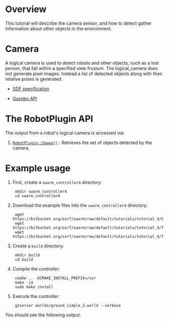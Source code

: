 # Overview

This tutorial will describe the camera sensor, and how to detect gather information about other objects in the environment.

# Camera

A logical camera is used to detect robots and other objects, such as a lost person, that fall within a specified view frustum. The logical_camera does not generate pixel images. Instead a list of detected objects along with their relative poses is generated.

* [SDF specification]()

* [Gazebo API]()

# The RobotPlugin API

The output from a robot's logical camera is accessed via:

1. [`RobotPlugin::Image()`](https://s3.amazonaws.com/osrf-distributions/swarm/api/0.1.0/classswarm_1_1RobotPlugin.html#a8d0e59606ce14a970350c4f771c43682) : Retrieves the set of objects detected by the camera.

# Example usage

1. First, create a `swarm_controller4` directory:

        mkdir swarm_controller4
        cd swarm_controller4

1. Download the example files into the `swarm_controller4` directory:

        wget https://bitbucket.org/osrf/swarm/raw/default/tutorials/tutorial_4/CMakeLists.txt
        wget https://bitbucket.org/osrf/swarm/raw/default/tutorials/tutorial_4/TeamControllerPlugin.hh
        wget https://bitbucket.org/osrf/swarm/raw/default/tutorials/tutorial_4/TeamControllerPlugin.cc

1. Create a `build` directory:

        mkdir build
        cd build

1. Compile the controller:

        cmake .. -DCMAKE_INSTALL_PREFIX=/usr
        make -j4
        sudo make install

1. Execute the controller:

        gzserver worlds/ground_simple_2.world --verbose

You should see the following output:

